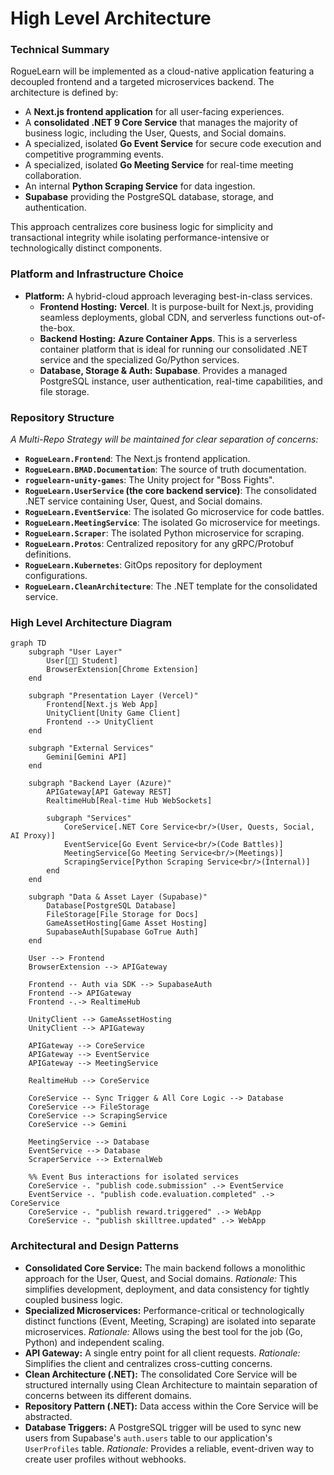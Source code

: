 # **High Level Architecture**

### **Technical Summary**

RogueLearn will be implemented as a cloud-native application featuring a decoupled frontend and a targeted microservices backend. The architecture is defined by:
- A **Next.js frontend application** for all user-facing experiences.
- A **consolidated .NET 9 Core Service** that manages the majority of business logic, including the User, Quests, and Social domains.
- A specialized, isolated **Go Event Service** for secure code execution and competitive programming events.
- A specialized, isolated **Go Meeting Service** for real-time meeting collaboration.
- An internal **Python Scraping Service** for data ingestion.
- **Supabase** providing the PostgreSQL database, storage, and authentication.

This approach centralizes core business logic for simplicity and transactional integrity while isolating performance-intensive or technologically distinct components.

### **Platform and Infrastructure Choice**

*   **Platform:** A hybrid-cloud approach leveraging best-in-class services.
    *   **Frontend Hosting:** **Vercel**. It is purpose-built for Next.js, providing seamless deployments, global CDN, and serverless functions out-of-the-box.
    *   **Backend Hosting:** **Azure Container Apps**. This is a serverless container platform that is ideal for running our consolidated .NET service and the specialized Go/Python services.
    *   **Database, Storage & Auth:** **Supabase**. Provides a managed PostgreSQL instance, user authentication, real-time capabilities, and file storage.

### **Repository Structure**

*A Multi-Repo Strategy will be maintained for clear separation of concerns:*
*   **`RogueLearn.Frontend`**: The Next.js frontend application.
*   **`RogueLearn.BMAD.Documentation`**: The source of truth documentation.
*   **`roguelearn-unity-games`**: The Unity project for "Boss Fights".
*   **`RogueLearn.UserService` (the core backend service)**: The consolidated .NET service containing User, Quest, and Social domains.
*   **`RogueLearn.EventService`**: The isolated Go microservice for code battles.
*   **`RogueLearn.MeetingService`**: The isolated Go microservice for meetings.
*   **`RogueLearn.Scraper`**: The isolated Python microservice for scraping.
*   **`RogueLearn.Protos`**: Centralized repository for any gRPC/Protobuf definitions.
*   **`RogueLearn.Kubernetes`**: GitOps repository for deployment configurations.
*   **`RogueLearn.CleanArchitecture`**: The .NET template for the consolidated service.

### **High Level Architecture Diagram**

```mermaid
graph TD
    subgraph "User Layer"
        User[👩‍🎓 Student]
        BrowserExtension[Chrome Extension]
    end

    subgraph "Presentation Layer (Vercel)"
        Frontend[Next.js Web App]
        UnityClient[Unity Game Client]
        Frontend --> UnityClient
    end

    subgraph "External Services"
        Gemini[Gemini API]
    end

    subgraph "Backend Layer (Azure)"
        APIGateway[API Gateway REST]
        RealtimeHub[Real-time Hub WebSockets]
        
        subgraph "Services"
            CoreService[.NET Core Service<br/>(User, Quests, Social, AI Proxy)]
            EventService[Go Event Service<br/>(Code Battles)]
            MeetingService[Go Meeting Service<br/>(Meetings)]
            ScrapingService[Python Scraping Service<br/>(Internal)]
        end
    end

    subgraph "Data & Asset Layer (Supabase)"
        Database[PostgreSQL Database]
        FileStorage[File Storage for Docs]
        GameAssetHosting[Game Asset Hosting]
        SupabaseAuth[Supabase GoTrue Auth]
    end

    User --> Frontend
    BrowserExtension --> APIGateway

    Frontend -- Auth via SDK --> SupabaseAuth
    Frontend --> APIGateway
    Frontend -.-> RealtimeHub

    UnityClient --> GameAssetHosting
    UnityClient --> APIGateway
    
    APIGateway --> CoreService
    APIGateway --> EventService
    APIGateway --> MeetingService
    
    RealtimeHub --> CoreService

    CoreService -- Sync Trigger & All Core Logic --> Database
    CoreService --> FileStorage
    CoreService --> ScrapingService
    CoreService --> Gemini
    
    MeetingService --> Database
    EventService --> Database
    ScraperService --> ExternalWeb

    %% Event Bus interactions for isolated services
    CoreService -. "publish code.submission" .-> EventService
    EventService -. "publish code.evaluation.completed" .-> CoreService
    CoreService -. "publish reward.triggered" .-> WebApp
    CoreService -. "publish skilltree.updated" .-> WebApp
```

### **Architectural and Design Patterns**

*   **Consolidated Core Service:** The main backend follows a monolithic approach for the User, Quest, and Social domains. *Rationale:* This simplifies development, deployment, and data consistency for tightly coupled business logic.
*   **Specialized Microservices:** Performance-critical or technologically distinct functions (Event, Meeting, Scraping) are isolated into separate microservices. *Rationale:* Allows using the best tool for the job (Go, Python) and independent scaling.
*   **API Gateway:** A single entry point for all client requests. *Rationale:* Simplifies the client and centralizes cross-cutting concerns.
*   **Clean Architecture (.NET):** The consolidated Core Service will be structured internally using Clean Architecture to maintain separation of concerns between its different domains.
*   **Repository Pattern (.NET):** Data access within the Core Service will be abstracted.
*   **Database Triggers:** A PostgreSQL trigger will be used to sync new users from Supabase's `auth.users` table to our application's `UserProfiles` table. *Rationale:* Provides a reliable, event-driven way to create user profiles without webhooks.
